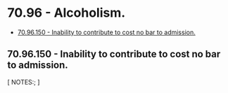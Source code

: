 # 70.96 - Alcoholism.
* [70.96.150 - Inability to contribute to cost no bar to admission.](#7096150---inability-to-contribute-to-cost-no-bar-to-admission)
## 70.96.150 - Inability to contribute to cost no bar to admission.
\[ NOTES:; \]


